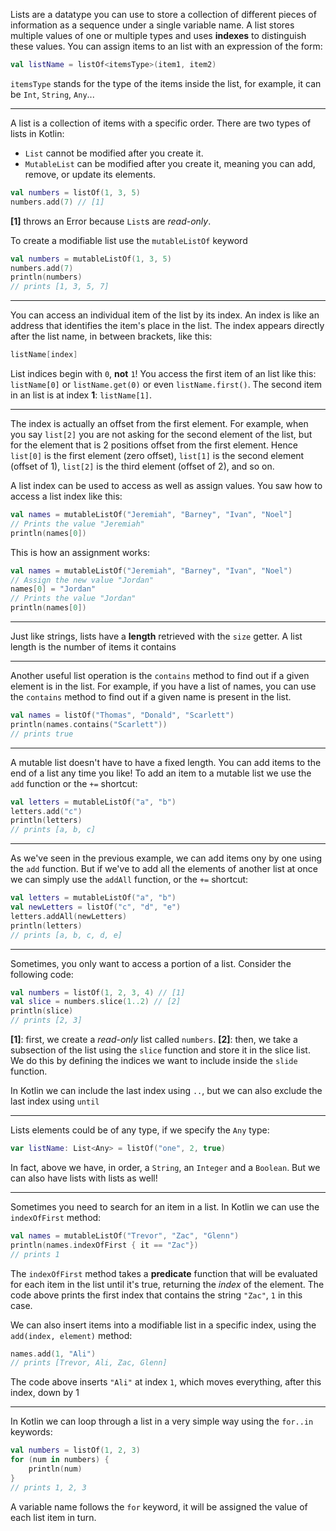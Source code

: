 Lists are a datatype you can use to store a collection of different pieces of information as a sequence under a single variable name.
A list stores multiple values of one or multiple types and uses **indexes** to distinguish these values.
You can assign items to an list with an expression of the form:
```kotlin
val listName = listOf<itemsType>(item1, item2)
```
`itemsType` stands for the type of the items inside the list, for example, it can be `Int`, `String`, `Any`...

---

A list is a collection of items with a specific order. There are two types of lists in Kotlin:

- `List` cannot be modified after you create it.
- `MutableList` can be modified after you create it, meaning you can add, remove, or update its elements.

```kotlin
val numbers = listOf(1, 3, 5)
numbers.add(7) // [1]
```
__[1]__ throws an Error because `List`s are _read-only_.

To create a modifiable list use the `mutableListOf` keyword
```kotlin
val numbers = mutableListOf(1, 3, 5)
numbers.add(7)
println(numbers)
// prints [1, 3, 5, 7]
```

---

You can access an individual item of the list by its index.
An index is like an address that identifies the item's place in the list.
The index appears directly after the list name, in between brackets, like this:
```kotlin
listName[index]
```

List indices begin with `0`, **not** `1`! You access the first item of an list like this: `listName[0]` or `listName.get(0)` or even `listName.first()`.
The second item in an list is at index __1__: `listName[1]`.

---

The index is actually an offset from the first element. For example, when you say `list[2]` you are not asking for the second element of the list, but for the element that is 2 positions offset from the first element. Hence `list[0]` is the first element (zero offset), `list[1]` is the second element (offset of 1), `list[2]` is the third element (offset of 2), and so on.

A list index can be used to access as well as assign values.
You saw how to access a list index like this:
```kotlin
val names = mutableListOf("Jeremiah", "Barney", "Ivan", "Noel"]
// Prints the value "Jeremiah"
println(names[0])
```
This is how an assignment works:
```kotlin
val names = mutableListOf("Jeremiah", "Barney", "Ivan", "Noel")
// Assign the new value "Jordan"
names[0] = "Jordan"
// Prints the value "Jordan"
println(names[0])
```

---

Just like strings, lists have a **length** retrieved with the `size` getter.
A list length is the number of items it contains

---

Another useful list operation is the `contains` method to find out if a given element is in the list.
For example, if you have a list of names, you can use the `contains` method to find out if a given name is present in the list.
```kotlin
val names = listOf("Thomas", "Donald", "Scarlett")
println(names.contains("Scarlett"))
// prints true
```

---

A mutable list doesn't have to have a fixed length.
You can add items to the end of a list any time you like!
To add an item to a mutable list we use the `add` function or the `+=` shortcut:
```kotlin
val letters = mutableListOf("a", "b")
letters.add("c")
println(letters)
// prints [a, b, c]
```

---

As we've seen in the previous example, we can add items ony by one using the `add` function.
But if we've to add all the elements of another list at once we can simply use the `addAll` function, or the `+=` shortcut:
```kotlin
val letters = mutableListOf("a", "b")
val newLetters = listOf("c", "d", "e") 
letters.addAll(newLetters)
println(letters)
// prints [a, b, c, d, e]
```

---

Sometimes, you only want to access a portion of a list.
Consider the following code:
```kotlin
val numbers = listOf(1, 2, 3, 4) // [1]
val slice = numbers.slice(1..2) // [2]
println(slice)
// prints [2, 3]
```
__[1]__: first, we create a _read-only_ list called `numbers`.
__[2]__: then, we take a subsection of the list using the `slice` function and store it in the slice list.
We do this by defining the indices we want to include inside the `slide` function.

In Kotlin we can include the last index using `..`, but we can also exclude the last index using `until`

---

Lists elements could be of any type, if we specify the `Any` type:
```kotlin
var listName: List<Any> = listOf("one", 2, true)
```
In fact, above we have, in order, a `String`, an `Integer` and a `Boolean`.
But we can also have lists with lists as well!

---

Sometimes you need to search for an item in a list.
In Kotlin we can use the `indexOfFirst` method:
```kotlin
val names = mutableListOf("Trevor", "Zac", "Glenn")
println(names.indexOfFirst { it == "Zac"})
// prints 1
```

The `indexOfFirst` method takes a __predicate__ function that will be evaluated for each item in the list until it's true, returning the _index_ of the element.
The code above prints the first index that contains the string `"Zac"`, `1` in this case.

We can also insert items into a modifiable list in a specific index, using the `add(index, element)` method:
```kotlin
names.add(1, "Ali")
// prints [Trevor, Ali, Zac, Glenn]
```
The code above inserts `"Ali"` at index `1`, which moves everything, after this index, down by 1

---

In Kotlin we can loop through a list in a very simple way using the `for..in` keywords:
```kotlin
val numbers = listOf(1, 2, 3)
for (num in numbers) {
    println(num)
}
// prints 1, 2, 3 
```
A variable name follows the `for` keyword, it will be assigned the value of each list item in turn.
